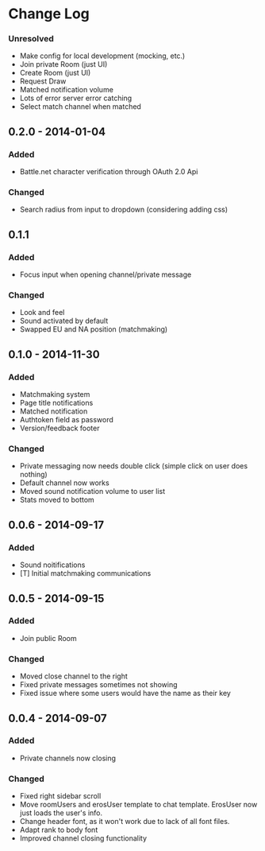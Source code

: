 # Change Log

### Unresolved
- Make config for local development (mocking, etc.)
- Join private Room (just UI)
- Create Room (just UI)
- Request Draw
- Matched notification volume
- Lots of error server error catching
- Select match channel when matched

## 0.2.0 - 2014-01-04
### Added
- Battle.net character verification through OAuth 2.0 Api

### Changed
- Search radius from input to dropdown (considering adding css)

## 0.1.1
### Added
- Focus input when opening channel/private message

### Changed
- Look and feel
- Sound activated by default
- Swapped EU and NA position (matchmaking)

## 0.1.0 - 2014-11-30
### Added 
- Matchmaking system
- Page title notifications
- Matched notification
- Authtoken field as password
- Version/feedback footer

### Changed
- Private messaging now needs double click (simple click on user does nothing)
- Default channel now works
- Moved sound notification volume to user list
- Stats moved to bottom

## 0.0.6 - 2014-09-17
### Added
- Sound noitifications
- [T] Initial matchmaking communications

## 0.0.5 - 2014-09-15
### Added 
- Join public Room

### Changed
- Moved close channel to the right
- Fixed private messages sometimes not showing 
- Fixed issue where some users would have the name as their key

## 0.0.4 - 2014-09-07
### Added
- Private channels now closing

### Changed
- Fixed right sidebar scroll
- Move roomUsers and erosUser template to chat template. ErosUser now just loads the user's info.
- Change header font, as it won't work due to lack of all font files.
- Adapt rank to body font
- Improved channel closing functionality
